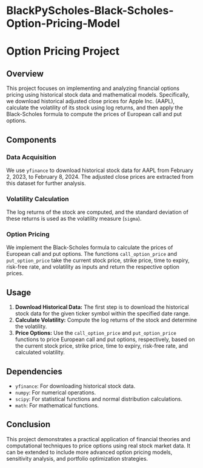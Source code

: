 # BlackPyScholes-Black-Scholes-Option-Pricing-Model
# Option Pricing Project

## Overview
This project focuses on implementing and analyzing financial options pricing using historical stock data and mathematical models. Specifically, we download historical adjusted close prices for Apple Inc. (AAPL), calculate the volatility of its stock using log returns, and then apply the Black-Scholes formula to compute the prices of European call and put options.

## Components

### Data Acquisition
We use `yfinance` to download historical stock data for AAPL from February 2, 2023, to February 8, 2024. The adjusted close prices are extracted from this dataset for further analysis.

### Volatility Calculation
The log returns of the stock are computed, and the standard deviation of these returns is used as the volatility measure (`sigma`).

### Option Pricing
We implement the Black-Scholes formula to calculate the prices of European call and put options. The functions `call_option_price` and `put_option_price` take the current stock price, strike price, time to expiry, risk-free rate, and volatility as inputs and return the respective option prices.


## Usage
1. **Download Historical Data:** The first step is to download the historical stock data for the given ticker symbol within the specified date range.
2. **Calculate Volatility:** Compute the log returns of the stock and determine the volatility.
3. **Price Options:** Use the `call_option_price` and `put_option_price` functions to price European call and put options, respectively, based on the current stock price, strike price, time to expiry, risk-free rate, and calculated volatility.

## Dependencies
- `yfinance`: For downloading historical stock data.
- `numpy`: For numerical operations.
- `scipy`: For statistical functions and normal distribution calculations.
- `math`: For mathematical functions.

## Conclusion
This project demonstrates a practical application of financial theories and computational techniques to price options using real stock market data. It can be extended to include more advanced option pricing models, sensitivity analysis, and portfolio optimization strategies.

